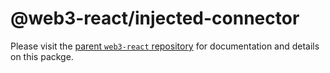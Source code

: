 # @web3-react/injected-connector

Please visit the [parent `web3-react` repository](https://github.com/NoahZinsmeister/web3-react) for documentation and details on this packge.
